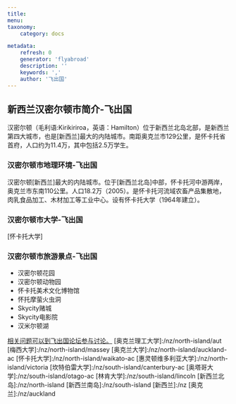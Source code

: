 ```yaml
---
title: 
menu: 
taxonomy:
    category: docs

metadata:
    refresh: 0
    generator: 'flyabroad'
    description: ''
    keywords: ','
    author: '飞出国'
---
```

## 新西兰汉密尔顿市简介-飞出国

汉密尔顿（毛利语:Kirikiriroa，英语：Hamilton）位于新西兰北岛北部，是新西兰第四大城市，也是[新西兰]最大的内陆城市。南距奥克兰市129公里，是怀卡托省首府，人口约为11.4万，其中包括2.5万学生。

### 汉密尔顿市地理环境-飞出国

汉密尔顿[新西兰]最大的内陆城市。位于[新西兰北岛]中部，怀卡托河中游两岸，奥克兰市东南110公里。人口18.2万（2005）。是怀卡托河流域农畜产品集散地，肉乳食品加工、木材加工等工业中心。设有怀卡托大学（1964年建立）。

### 汉密尔顿市大学-飞出国

[怀卡托大学]

### 汉密尔顿市旅游景点-飞出国

* 汉密尔顿花园                  
* 汉密尔顿动物园              
* 怀卡托美术文化博物馆  
* 怀托摩萤火虫洞              
* Skycity赌城                      
* Skycity电影院                  
* 汉米尔顿湖                      

[相关问题可以到飞出国论坛参与讨论。](http://bbs.fcgvisa.com/t/17150?target=_blank)
[奥克兰理工大学]:/nz/north-island/aut
[梅西大学]:/nz/north-island/massey
[奥克兰大学]:/nz/north-island/auckland-ac
[怀卡托大学]:/nz/north-island/waikato-ac
[惠灵顿维多利亚大学]:/nz/north-island/victoria
[坎特伯雷大学]:/nz/south-island/canterbury-ac
[奥塔哥大学]:/nz/south-island/otago-ac
[林肯大学]:/nz/south-island/lincoln
[新西兰北岛]:/nz/north-island
[新西兰南岛]:/nz/south-island
[新西兰]:/nz
[奥克兰]:/nz/auckland